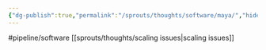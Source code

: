 ```yaml
---
{"dg-publish":true,"permalink":"/sprouts/thoughts/software/maya/","hide":true}
---
```


#pipeline/software 
[[sprouts/thoughts/scaling issues\|scaling issues]]